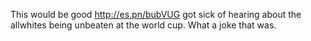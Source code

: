 <!--
id: 956022291
link: http://kevinisom.info/post/956022291/this-would-be-good-http-es-pn-bubvug-got-sick-of
slug: this-would-be-good-http-es-pn-bubvug-got-sick-of
date: Sun Aug 15 2010 17:54:17 GMT+1200 (NZST)
raw: {"blog_name":"kevinisom","id":956022291,"post_url":"http://kevinisom.info/post/956022291/this-would-be-good-http-es-pn-bubvug-got-sick-of","slug":"this-would-be-good-http-es-pn-bubvug-got-sick-of","type":"text","date":"2010-08-15 05:54:17 GMT","timestamp":1281851657,"state":"published","format":"html","reblog_key":"J98W0EbB","tags":[],"short_url":"http://tmblr.co/Zw68Yyu_xuJ","highlighted":[],"feed_item":"http://twitter.com/kev_nz/statuses/21205152805","from_feed_id":"650289","note_count":0,"title":null,"body":"<p>This would be good <a href=\"http://es.pn/bubVUG\" target=\"_blank\">http://es.pn/bubVUG</a> got sick of hearing about the allwhites being unbeaten at the world cup. What a joke that was.</p>"}
publish: 2010-08-015
tags: 
title: null
-->


This would be good <http://es.pn/bubVUG> got sick of hearing about the
allwhites being unbeaten at the world cup. What a joke that was.


